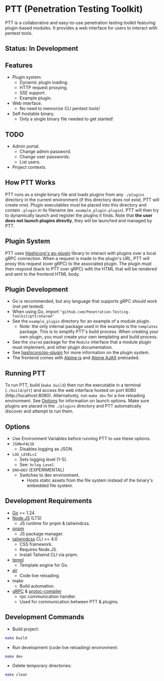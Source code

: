 # PTT (Penetration Testing Toolkit)

PTT is a collaborative and easy-to-use penetration testing toolkit featuring
plugin-based modules. It provides a web interface for users to interact with
pentest tools.

## Status: In Development

## Features

- Plugin system.
  - Dynamic plugin loading.
  - HTTP request proxying.
  - SSE support.
  - Example plugin.
- Web interface.
  - No need to memorize CLI pentest tools!
- Self-hostable binary.
  - Only a single binary file needed to get started!

## TODO

- Admin portal.
  - Change admin password.
  - Change user passwords.
  - List users.
- Project contexts.

## How PTT Works

PTT runs as a single binary file and loads plugins from any `./plugins`
directory in the current environment (if this directory does not exist, PTT will
create one). Plugin executables must be placed into this directory and contain
`.plugin` in its filename (ex. `example_plugin.plugin`). PTT will then try to
dynamically launch and register the plugins it finds. Note that **the user does
not launch plugins directly**, they will be launched and managed by PTT.

## Plugin System

PTT uses [Hashicorp's go-plugin](https://github.com/hashicorp/go-plugin) library
to interact with plugins over a local gRPC connection. When a request is made to
the plugin's URL, PTT will proxy this request (over gRPC) to the associated
plugin. The plugin must then respond (back to PTT over gRPC) with the HTML that
will be rendered and sent to the frontend HTML body.

## Plugin Development

- Go is recommended, but any language that supports gRPC should work (not yet
  tested).
- When using Go, import `"github.com/Penetration-Testing-Toolkit/ptt/shared"`
- See the `example_plugin` directory for an example of a module plugin.
  - Note: the only internal package used in the example is the `templates`
    package. This is to simplify PTT's build process. When creating your own
    plugin, you must create your own templating and build process.
- See the `shared` package for the `Module` interface that a module plugin must
  implement, and other plugin documentation.
- See [hashicorp/go-plugin](https://github.com/hashicorp/go-plugin) for more
  information on the plugin system.
- The frontend comes with [Alpine.js](https://alpinejs.dev/) and
  [Alpine AJAX](https://alpine-ajax.js.org/) preloaded.

## Running PTT

To run PTT, build (`make build`) then run the executable in a terminal
(`./build/ptt`) and access the web interface hosted on port 8080
(http://localhost:8080). Alternatively, run `make dev` for a live reloading
environment. See [Options](#options) for information on launch options. Make
sure plugins are placed in the `./plugins` directory and PTT automatically
discover and attempt to run them.

## Options

- Use Environment Variables before running PTT to use these options.
- `JSON=FALSE`
  - Disables logging as JSON.
- `LOG_LEVEL=2`
  - Sets logging level (1-5).
  - See: `hclog.Level`.
- `ENV=DEV` (EXPERIMENTAL)
  - Switches to dev environment.
    - Hosts static assets from the file system instead of the binary's embedded
      file system.

## Development Requirements

- [Go](https://go.dev/) >= 1.24
- [Node.JS](https://nodejs.org/en) (LTS)
  - JS runtime for pnpm & tailwindcss.
- [pnpm](https://pnpm.io/)
  - JS package manager.
- [tailwindcss](https://tailwindcss.com/) CLI >= 4.0
  - CSS framework.
  - Requires Node.JS.
  - Install Tailwind CLI via pnpm.
- [templ](https://github.com/a-h/templ)
  - Template engine for Go.
- [air](https://github.com/air-verse/air)
  - Code live reloading.
- make
  - Build automation.
- [gRPC](https://grpc.io/) &
  [protoc-compiler](https://protobuf.dev/installation/)
  - rpc communication handler.
  - Used for communication between PTT & plugins.

## Development Commands

- Build project:

```bash
make build
```

- Run development (code live reloading) environment:

```bash
make dev
```

- Delete temporary directories:

```bash
make clean
```
